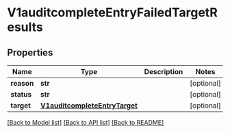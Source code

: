 # V1auditcompleteEntryFailedTargetResults

## Properties
Name | Type | Description | Notes
------------ | ------------- | ------------- | -------------
**reason** | **str** |  | [optional] 
**status** | **str** |  | [optional] 
**target** | [**V1auditcompleteEntryTarget**](V1auditcompleteEntryTarget.md) |  | [optional] 

[[Back to Model list]](../README.md#documentation-for-models) [[Back to API list]](../README.md#documentation-for-api-endpoints) [[Back to README]](../README.md)

